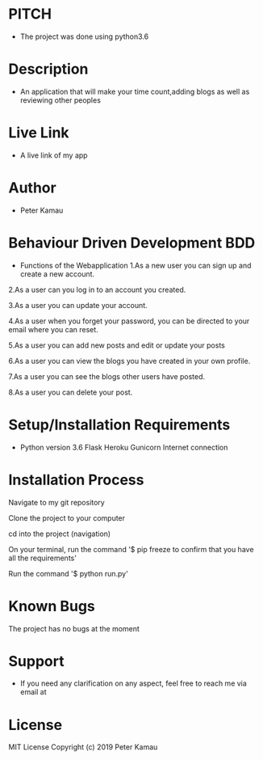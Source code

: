 # PITCH
* The project was done using python3.6

# Description
* An application that will make your time count,adding blogs as well as reviewing other peoples 

# Live Link
* A live link of my app

# Author
* Peter Kamau


# Behaviour Driven Development BDD
- Functions of the Webapplication
1.As a new user you can sign up and create a new account.

2.As a user can you log in to an account you created.

3.As a user you can update your account.

4.As a user when you forget your password, you can be directed to your email where you can reset.

5.As a user you can add new posts and edit or update your posts

6.As a user you can view the blogs you have created in your own profile.

7.As a user you can see the blogs other users have posted.

8.As a user you can delete your post.

# Setup/Installation Requirements
* Python version 3.6 Flask Heroku Gunicorn Internet connection

# Installation Process
Navigate to my git repository 

Clone the project to your computer

cd into the project (navigation)

On your terminal, run the command '$ pip freeze to confirm that you have all the requirements'

Run the command '$ python run.py'

# Known Bugs
The project has no bugs at the moment

# Support
* If you need any clarification on any aspect, feel free to reach me via email at 

# License

MIT License Copyright (c) 2019 Peter Kamau